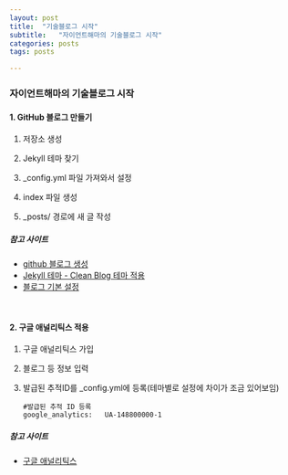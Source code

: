 ```yaml
---
layout: post
title:  "기술블로그 시작"
subtitle:   "자이언트해마의 기술블로그 시작"
categories: posts
tags: posts

---
```



### 자이언트해마의 기술블로그 시작


#### 1. GitHub 블로그 만들기

1. 저장소 생성

2. Jekyll 테마 찾기

3. _config.yml 파일 가져와서 설정

4. index 파일 생성

5. _posts/ 경로에 새 글 작성

#####   참고 사이트

- [github 블로그 생성](https://dreamgonfly.github.io/2018/01/27/jekyll-remote-theme.html)
- [Jekyll 테마 - Clean Blog 테마 적용](https://github.com/BlackrockDigital/startbootstrap-clean-blog-jekyll)
- [블로그 기본 설정](https://devinlife.com/howto%20github%20pages/blog-config)

<br>


#### 2. 구글 애널리틱스 적용

1. 구글 애널리틱스 가입

2. 블로그 등 정보 입력

3. 발급된 추적ID를 _config.yml에 등록(테마별로 설정에 차이가 조금 있어보임)

   ```
   #발급된 추적 ID 등록
   google_analytics:   UA-148800000-1 
   ```

#####   참고 사이트

- [구글 애널리틱스](https://blogchannel.tistory.com/149)
